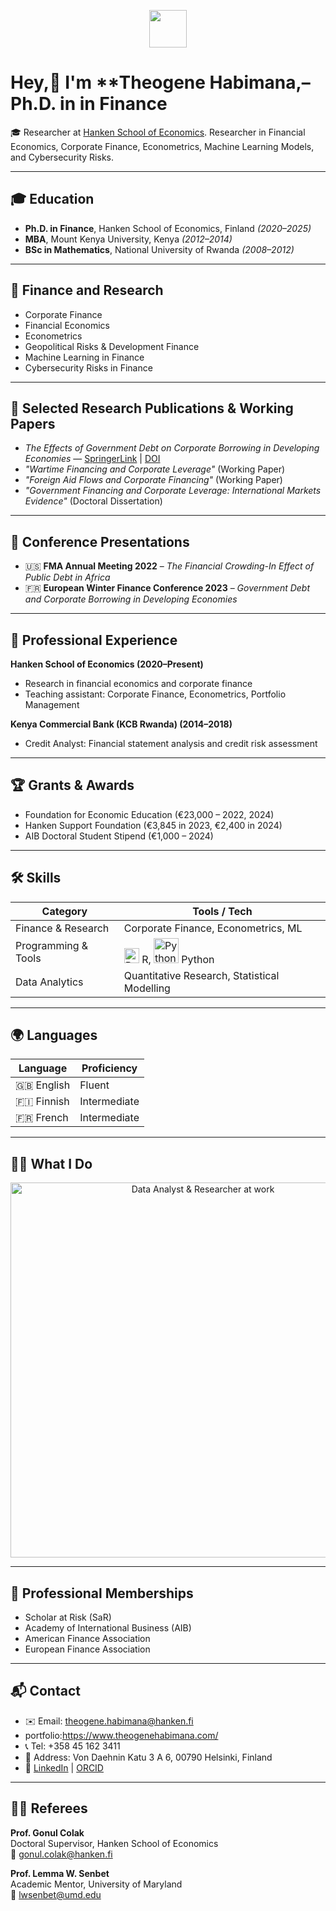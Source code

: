 <p align="center">
  <img src="https://media.giphy.com/media/hvRJCLFzcasrR4ia7z/giphy.gif" width="60"/>
</p>

#  Hey,👋 I'm **Theogene Habimana,– Ph.D. in in Finance

🎓 Researcher at [Hanken School of Economics](https://www.hanken.fi/). Researcher in Financial Economics, Corporate Finance, Econometrics, Machine Learning Models, and Cybersecurity Risks.  

---

## 🎓 Education

- **Ph.D. in Finance**, Hanken School of Economics, Finland *(2020–2025)*  
- **MBA**, Mount Kenya University, Kenya *(2012–2014)*  
- **BSc in  Mathematics**, National University of Rwanda *(2008–2012)*  

---

## 💼 Finance and Research

- Corporate Finance  
- Financial Economics  
- Econometrics  
- Geopolitical Risks & Development Finance  
- Machine Learning in Finance
- Cybersecurity Risks in Finance

---

## 📄 Selected Research Publications & Working Papers

- *The Effects of Government Debt on Corporate Borrowing in Developing Economies* — [SpringerLink](https://link.springer.com/article/10.1057/s41267-025-00791-1) | [DOI](https://doi.org/10.1057/s41267-025-00791-1) 
- *"Wartime Financing and Corporate Leverage"* (Working Paper)  
- *"Foreign Aid Flows and Corporate Financing"* (Working Paper)  
- *"Government Financing and Corporate Leverage: International Markets Evidence"* (Doctoral Dissertation)

---

## 🎤 Conference Presentations

- 🇺🇸 **FMA Annual Meeting 2022** – *The Financial Crowding-In Effect of Public Debt in Africa*  
- 🇫🇷 **European Winter Finance Conference 2023** – *Government Debt and Corporate Borrowing in Developing Economies*

---

## 💼 Professional Experience

**Hanken School of Economics (2020–Present)**  
- Research in financial economics and corporate finance  
- Teaching assistant: Corporate Finance, Econometrics, Portfolio Management

**Kenya Commercial Bank (KCB Rwanda) (2014–2018)**  
- Credit Analyst: Financial statement analysis and credit risk assessment

---

## 🏆 Grants & Awards

- Foundation for Economic Education (€23,000 – 2022, 2024)  
- Hanken Support Foundation (€3,845 in 2023, €2,400 in 2024)  
- AIB Doctoral Student Stipend (€1,000 – 2024)

---

## 🛠️ Skills

| Category             | Tools / Tech                            |
|----------------------|-----------------------------------------|
| Finance & Research   | Corporate Finance, Econometrics, ML     |
| Programming & Tools  | <img src="https://www.r-project.org/logo/Rlogo.png" alt="R" width="24"/> R, <img src="https://www.python.org/static/community_logos/python-logo.png" alt="Python" width="40"/> Python |
| Data Analytics       | Quantitative Research, Statistical Modelling |

---

## 🌍 Languages

| Language | Proficiency |
|----------|-------------|
| 🇬🇧 English | Fluent |
| 🇫🇮 Finnish | Intermediate |
| 🇫🇷 French  | Intermediate |

---

## 👩‍💻 What I Do

<p align="center">
  <img src="https://cdn.pixabay.com/photo/2018/04/18/18/56/data-3338803_960_720.jpg" alt="Data Analyst & Researcher at work" width="600"/>
</p>

---

## 👥 Professional Memberships

- Scholar at Risk (SaR)  
- Academy of International Business (AIB)  
- American Finance Association  
- European Finance Association

---

## 📬 Contact

- ✉️ Email: theogene.habimana@hanken.fi
- portfolio:https://www.theogenehabimana.com/
- 📞 Tel: +358 45 162 3411  
- 📍 Address: Von Daehnin Katu 3 A 6, 00790 Helsinki, Finland  
- 🔗 [LinkedIn](https://www.linkedin.com/in/theogene-habimana-91679160) | [ORCID](https://orcid.org/0000-0002-5203-8452)

---

## 🧑‍🏫 Referees

**Prof. Gonul Colak**  
Doctoral Supervisor, Hanken School of Economics  
📧 gonul.colak@hanken.fi  

**Prof. Lemma W. Senbet**  
Academic Mentor, University of Maryland  
📧 lwsenbet@umd.edu  
